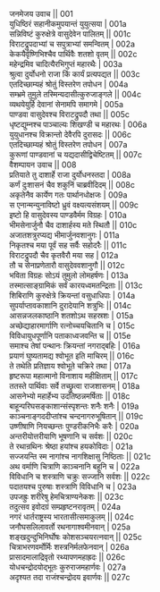 जनमेजय उवाच ||	001    
युधिष्ठिरं सहानीकमुपयान्तं युयुत्सया |	001a  
सन्निविष्टं कुरुक्षेत्रे वासुदेवेन पालितम् ||	001c  
विराटद्रुपदाभ्यां च सपुत्राभ्यां समन्वितम् |	002a  
केकयैर्वृष्णिभिश्चैव पार्थिवैः शतशो वृतम् ||	002c  
महेन्द्रमिव चादित्यैरभिगुप्तं महारथैः |	003a  
श्रुत्वा दुर्योधनो राजा किं कार्यं प्रत्यपद्यत ||	003c  
एतदिच्छाम्यहं श्रोतुं विस्तरेण तपोधन |	004a  
सम्भ्रमे तुमुले तस्मिन्यदासीत्कुरुजाङ्गले ||	004c  
व्यथयेयुर्हि देवानां सेनामपि समागमे |	005a  
पाण्डवा वासुदेवश्च विराटद्रुपदौ तथा ||	005c  
धृष्टद्युम्नश्च पाञ्चाल्यः शिखण्डी च महारथः |	006a  
युयुधानश्च विक्रान्तो देवैरपि दुरासदः ||	006c  
एतदिच्छाम्यहं श्रोतुं विस्तरेण तपोधन |	007a  
कुरूणां पाण्डवानां च यद्यदासीद्विचेष्टितम् ||	007c  
वैशम्पायन उवाच ||	008    
प्रतियाते तु दाशार्हे राजा दुर्योधनस्तदा |	008a  
कर्णं दुःशासनं चैव शकुनिं चाब्रवीदिदम् ||	008c  
अकृतेनैव कार्येण गतः पार्थानधोक्षजः |	009a  
स एनान्मन्युनाविष्टो ध्रुवं वक्ष्यत्यसंशयम् ||	009c  
इष्टो हि वासुदेवस्य पाण्डवैर्मम विग्रहः |	010a  
भीमसेनार्जुनौ चैव दाशार्हस्य मते स्थितौ ||	010c  
अजातशत्रुरप्यद्य भीमार्जुनवशानुगः |	011a  
निकृतश्च मया पूर्वं सह सर्वैः सहोदरैः ||	011c  
विराटद्रुपदौ चैव कृतवैरौ मया सह |	012a  
तौ च सेनाप्रणेतारौ वासुदेववशानुगौ ||	012c  
भविता विग्रहः सोऽयं तुमुलो लोमहर्षणः |	013a  
तस्मात्साङ्ग्रामिकं सर्वं कारयध्वमतन्द्रिताः ||	013c  
शिबिराणि कुरुक्षेत्रे क्रियन्तां वसुधाधिपाः |	014a  
सुपर्याप्तावकाशानि दुरादेयानि शत्रुभिः ||	014c  
आसन्नजलकाष्ठानि शतशोऽथ सहस्रशः |	015a  
अच्छेद्याहारमार्गाणि रत्नोच्चयचितानि च |	015c  
विविधायुधपूर्णानि पताकाध्वजवन्ति च ||	015e   
समाश्च तेषां पन्थानः क्रियन्तां नगराद्बहिः |	016a  
प्रयाणं घुष्यतामद्य श्वोभूत इति माचिरम् ||	016c  
ते तथेति प्रतिज्ञाय श्वोभूते चक्रिरे तथा |	017a  
हृष्टरूपा महात्मानो विनाशाय महीक्षिताम् ||	017c  
ततस्ते पार्थिवाः सर्वे तच्छ्रुत्वा राजशासनम् |	018a  
आसनेभ्यो महार्हेभ्य उदतिष्ठन्नमर्षिताः ||	018c  
बाहून्परिघसङ्काशान्संस्पृशन्तः शनैः शनैः |	019a  
काञ्चनाङ्गददीप्तांश्च चन्दनागरुभूषितान् ||	019c  
उष्णीषाणि नियच्छन्तः पुण्डरीकनिभैः करैः |	020a  
अन्तरीयोत्तरीयाणि भूषणानि च सर्वशः ||	020c  
ते रथान्रथिनः श्रेष्ठा हयांश्च हयकोविदाः |	021a  
सज्जयन्ति स्म नागांश्च नागशिक्षासु निष्ठिताः ||	021c  
अथ वर्माणि चित्राणि काञ्चनानि बहूनि च |	022a  
विविधानि च शस्त्राणि चक्रुः सज्जानि सर्वशः ||	022c  
पदातयश्च पुरुषाः शस्त्राणि विविधानि च |	023a  
उपजह्रुः शरीरेषु हेमचित्राण्यनेकशः ||	023c  
तदुत्सव इवोदग्रं सम्प्रहृष्टनरावृतम् |	024a  
नगरं धार्तराष्ट्रस्य भारतासीत्समाकुलम् ||	024c  
जनौघसलिलावर्तो रथनागाश्वमीनवान् |	025a  
शङ्खदुन्दुभिनिर्घोषः कोशसञ्चयरत्नवान् ||	025c  
चित्राभरणवर्मोर्मिः शस्त्रनिर्मलफेनवान् | 	026a  
प्रासादमालाद्रिवृतो रथ्यापणमहाह्रदः ||	026c  
योधचन्द्रोदयोद्भूतः कुरुराजमहार्णवः |	027a  
अदृश्यत तदा राजंश्चन्द्रोदय इवार्णवः ||	027c  
